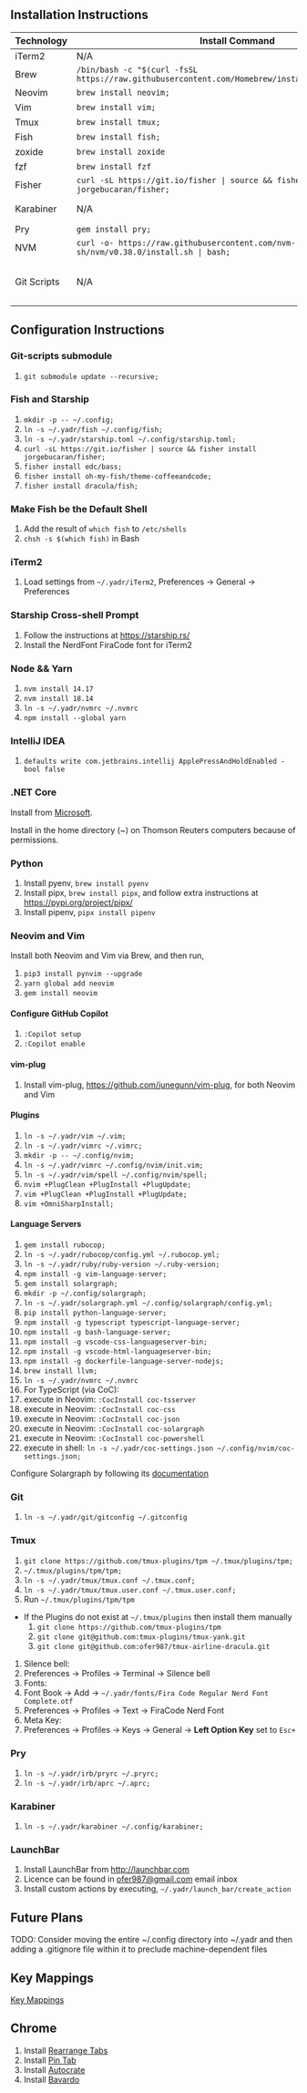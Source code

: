 ## Installation Instructions

Technology | Install Command | Latest Instructions
---------- | --------------- | -------------------
iTerm2 | N/A | https://iterm2.com
Brew | `/bin/bash -c "$(curl -fsSL https://raw.githubusercontent.com/Homebrew/install/HEAD/install.sh)";` | https://github.com/Homebrew/brew
Neovim | `brew install neovim;` | https://github.com/neovim/neovim
Vim | `brew install vim;` | https://github.com/vim/vim
Tmux | `brew install tmux;` |
Fish | `brew install fish;` | https://fishshell.com/
zoxide | `brew install zoxide` | https://github.com/ajeetdsouza/zoxide
fzf | `brew install fzf` | https://github.com/junegunn/fzf
Fisher | `curl -sL https://git.io/fisher \| source && fisher install jorgebucaran/fisher;` | https://github.com/jorgebucaran/fisher
Karabiner | N/A | https://github.com/pqrs-org/Karabiner-Elements
Pry | `gem install pry;` | https://github.com/pry/pry
NVM | `curl -o- https://raw.githubusercontent.com/nvm-sh/nvm/v0.38.0/install.sh \| bash;` | https://github.com/nvm-sh/nvm
Git Scripts | N/A | Set the GitHub Personal Authentication Token as `env -x GITHUB_TOKEN <personal-pat>` in `~/.yadr/fish/config.personal.fish`

## Configuration Instructions

### Git-scripts submodule

1. `git submodule update --recursive;`

### Fish and Starship

1. `mkdir -p -- ~/.config;`
1. `ln -s ~/.yadr/fish ~/.config/fish;`
1. `ln -s ~/.yadr/starship.toml ~/.config/starship.toml;`
1. `curl -sL https://git.io/fisher | source && fisher install jorgebucaran/fisher;`
1. `fisher install edc/bass;`
1. `fisher install oh-my-fish/theme-coffeeandcode;`
1. `fisher install dracula/fish;`

### Make Fish be the Default Shell

1. Add the result of `which fish` to `/etc/shells`
1. `chsh -s $(which fish)` in Bash

### iTerm2

1. Load settings from `~/.yadr/iTerm2`, Preferences -> General -> Preferences

### Starship Cross-shell Prompt

1. Follow the instructions at https://starship.rs/
1. Install the NerdFont FiraCode font for iTerm2

### Node && Yarn

1. `nvm install 14.17`
1. `nvm install 18.14`
1. `ln -s ~/.yadr/nvmrc ~/.nvmrc`
1. `npm install --global yarn`

### IntelliJ IDEA

1. `defaults write com.jetbrains.intellij ApplePressAndHoldEnabled -bool false`

### .NET Core

Install from [Microsoft](https://dotnet.microsoft.com/en-us/download).

Install in the home directory (~) on Thomson Reuters computers because of permissions.

### Python

1. Install pyenv, `brew install pyenv`
2. Install pipx, `brew install pipx`, and follow extra instructions at https://pypi.org/project/pipx/
3. Install pipenv, `pipx install pipenv`

### Neovim and Vim

Install both Neovim and Vim via Brew, and then run,

1. `pip3 install pynvim --upgrade`
1. `yarn global add neovim`
1. `gem install neovim`

#### Configure GitHub Copilot

1. `:Copilot setup`
1. `:Copilot enable`

#### vim-plug

1. Install vim-plug, https://github.com/junegunn/vim-plug, for both Neovim and Vim

#### Plugins

1. `ln -s ~/.yadr/vim ~/.vim;`
1. `ln -s ~/.yadr/vimrc ~/.vimrc;`
1. `mkdir -p -- ~/.config/nvim;`
1. `ln -s ~/.yadr/vimrc ~/.config/nvim/init.vim;`
1. `ln -s ~/.yadr/vim/spell ~/.config/nvim/spell;`
1. `nvim +PlugClean +PlugInstall +PlugUpdate;`
1. `vim +PlugClean +PlugInstall +PlugUpdate;`
1. `vim +OmniSharpInstall;`

#### Language Servers

1. `gem install rubocop;`
1. `ln -s ~/.yadr/rubocop/config.yml ~/.rubocop.yml;`
1. `ln -s ~/.yadr/ruby/ruby-version ~/.ruby-version;`
1. `npm install -g vim-language-server;`
1. `gem install solargraph;`
1. `mkdir -p ~/.config/solargraph;`
1. `ln -s ~/.yadr/solargraph.yml ~/.config/solargraph/config.yml;`
1. `pip install python-language-server;`
1. `npm install -g typescript typescript-language-server;`
1. `npm install -g bash-language-server;`
1. `npm install -g vscode-css-languageserver-bin;`
1. `npm install -g vscode-html-languageserver-bin;`
1. `npm install -g dockerfile-language-server-nodejs;`
1. `brew install llvm;`
1. `ln -s ~/.yadr/nvmrc ~/.nvmrc`
1. For TypeScript (via CoC):
  1. execute in Neovim: `:CocInstall coc-tsserver`
  1. execute in Neovim: `:CocInstall coc-css`
  1. execute in Neovim: `:CocInstall coc-json`
  1. execute in Neovim: `:CocInstall coc-solargraph`
  1. execute in Neovim: `:CocInstall coc-powershell`
  1. execute in shell: `ln -s ~/.yadr/coc-settings.json ~/.config/nvim/coc-settings.json;`

Configure Solargraph by following its [documentation](https://github.com/castwide/solargraph)

### Git

1. `ln -s ~/.yadr/git/gitconfig ~/.gitconfig`

### Tmux

1. `git clone https://github.com/tmux-plugins/tpm ~/.tmux/plugins/tpm;`
1. `~/.tmux/plugins/tpm/tpm;`
1. `ln -s ~/.yadr/tmux/tmux.conf ~/.tmux.conf;`
1. `ln -s ~/.yadr/tmux/tmux.user.conf ~/.tmux.user.conf;`
1. Run `~/.tmux/plugins/tpm/tpm`
  - If the Plugins do not exist at `~/.tmux/plugins` then install them manually
    1. `git clone https://github.com/tmux-plugins/tpm`
    1. `git clone git@github.com:tmux-plugins/tmux-yank.git`
    1. `git clone git@github.com:ofer987/tmux-airline-dracula.git`
1. Silence bell:
  1. Preferences -> Profiles -> Terminal -> Silence bell
1. Fonts:
  1. Font Book -> Add -> `~/.yadr/fonts/Fira Code Regular Nerd Font Complete.otf`
  1. Preferences -> Profiles -> Text -> FiraCode Nerd Font
1. Meta Key:
  1. Preferences -> Profiles -> Keys -> General -> **Left Option Key** set to `Esc+`

### Pry

1. `ln -s ~/.yadr/irb/pryrc ~/.pryrc;`
1. `ln -s ~/.yadr/irb/aprc ~/.aprc;`

### Karabiner

1. `ln -s ~/.yadr/karabiner ~/.config/karabiner;`

### LaunchBar

1. Install LaunchBar from http://launchbar.com
1. Licence can be found in ofer987@gmail.com email inbox
1. Install custom actions by executing, `~/.yadr/launch_bar/create_action`

## Future Plans

TODO: Consider moving the entire ~/.config directory into ~/.yadr and then adding a .gitignore file within it to preclude machine-dependent files

## Key Mappings

[Key Mappings](./keymappings.md)

## Chrome

1. Install [Rearrange Tabs](https://chrome.google.com/webstore/detail/rearrange-tabs/ccnnhhnmpoffieppjjkhdakcoejcpbga)
1. Install [Pin Tab](https://chrome.google.com/webstore/detail/pin-tab/dgldedkigbbalaioohedddpameekglma)
1. Install [Autocrate](https://github.com/ofer987/autocrate)
1. Install [Bavardo](https://github.com/ofer987/bavardo)
